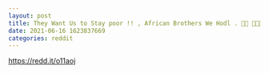 ```yaml
--- 
layout: post 
title: They Want Us to Stay poor !! , African Brothers We Hodl . 💪🏿 💪🏾💪🏽💪🏼💪🏻 Bitcoin Don't Care about your Skin Color or where you live , math is unbiased. 
date: 2021-06-16 1623837669 
categories: reddit 
--- 
```

https://redd.it/o11aoj